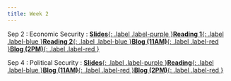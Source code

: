 ```yaml
---
title: Week 2
---
```


Sep 2
: Economic Security
: [**Slides**{: .label .label-purple }](https://docs.google.com/presentation/d/1Tpv4phBp8xe7sdwdjNW5Z8_OAkUrWHmnqTHR0cow4VM/edit?usp=sharing)[**Reading 1**{: .label .label-blue }](https://drive.google.com/file/d/1hHD_K0n93ONC3gocckZgbh7GlRk0dc7Y/view?usp=sharing)[**Reading 2**{: .label .label-blue }](https://drive.google.com/file/d/1q1vrX_9m9cPuzZzolqQuncKPNlrsnhsm/view?usp=sharing)[**Blog (11AM)**{: .label .label-red }](https://canvas.vt.edu/courses/214894/assignments/2484445)[**Blog (2PM)**{: .label .label-red }](https://canvas.vt.edu/courses/214890/assignments/2484431)

Sep 4
: Political Security
: [**Slides**{: .label .label-purple }](https://docs.google.com/presentation/d/1ph1AB-q7932m6RmL_z2rX_sIJhsZVoGvjgw19RwMqfk/edit?usp=sharing)[**Reading**{: .label .label-blue }](https://drive.google.com/file/d/1a5G1RA_Nz8UekY4FL9lpQ_15gGb4Gn0_/view?usp=sharing)[**Blog (11AM)**{: .label .label-red }](https://canvas.vt.edu/courses/214894/assignments/2484440)[**Blog (2PM)**{: .label .label-red }](https://canvas.vt.edu/courses/214890/assignments/2484426)